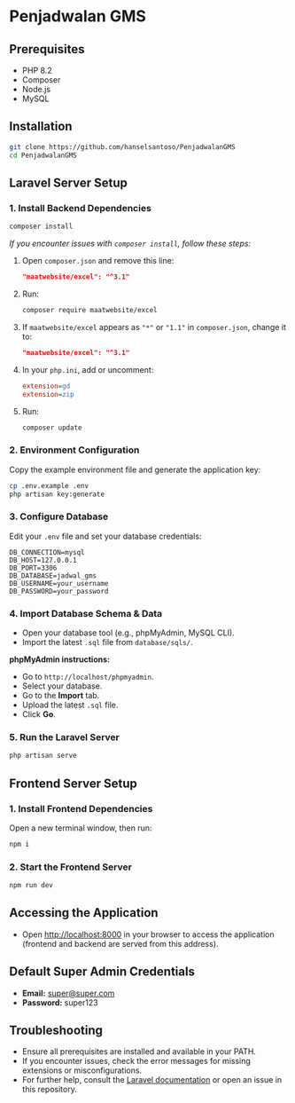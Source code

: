 
# Penjadwalan GMS

## Prerequisites

- PHP 8.2
- Composer
- Node.js
- MySQL

## Installation

```bash
git clone https://github.com/hanselsantoso/PenjadwalanGMS
cd PenjadwalanGMS
```

## Laravel Server Setup

### 1. Install Backend Dependencies

```bash
composer install
```

*If you encounter issues with `composer install`, follow these steps:*
1. Open `composer.json` and remove this line:
    ```json
    "maatwebsite/excel": "^3.1"
    ```
2. Run:
    ```bash
    composer require maatwebsite/excel
    ```
3. If `maatwebsite/excel` appears as `"*"` or `"1.1"` in `composer.json`, change it to:
    ```json
    "maatwebsite/excel": "^3.1"
    ```
4. In your `php.ini`, add or uncomment:
    ```ini
    extension=gd
    extension=zip
    ```
5. Run:
    ```bash
    composer update
    ```

### 2. Environment Configuration

Copy the example environment file and generate the application key:

```bash
cp .env.example .env
php artisan key:generate
```

### 3. Configure Database

Edit your `.env` file and set your database credentials:

```env
DB_CONNECTION=mysql
DB_HOST=127.0.0.1
DB_PORT=3306
DB_DATABASE=jadwal_gms
DB_USERNAME=your_username
DB_PASSWORD=your_password
```

### 4. Import Database Schema & Data

- Open your database tool (e.g., phpMyAdmin, MySQL CLI).
- Import the latest `.sql` file from `database/sqls/`.

**phpMyAdmin instructions:**
- Go to `http://localhost/phpmyadmin`.
- Select your database.
- Go to the **Import** tab.
- Upload the latest `.sql` file.
- Click **Go**.

### 5. Run the Laravel Server

```bash
php artisan serve
```

## Frontend Server Setup

### 1. Install Frontend Dependencies

Open a new terminal window, then run:
```bash
npm i
```

### 2. Start the Frontend Server

```bash
npm run dev
```

## Accessing the Application

- Open [http://localhost:8000](http://localhost:8000) in your browser to access the application (frontend and backend are served from this address).

## Default Super Admin Credentials

- **Email:** super@super.com
- **Password:** super123

## Troubleshooting

- Ensure all prerequisites are installed and available in your PATH.
- If you encounter issues, check the error messages for missing extensions or misconfigurations.
- For further help, consult the [Laravel documentation](https://laravel.com/docs/) or open an issue in this repository.
